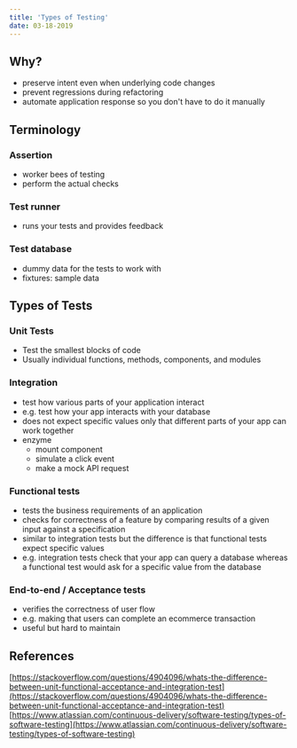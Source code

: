 ```yaml
---
title: 'Types of Testing'
date: 03-18-2019
---
```


## Why?

- preserve intent even when underlying code changes
- prevent regressions during refactoring
- automate application response so you don't have to do it manually

## Terminology

### Assertion

- worker bees of testing
- perform the actual checks

### Test runner

- runs your tests and provides feedback

### Test database

- dummy data for the tests to work with
- fixtures: sample data

## Types of Tests

### Unit Tests

- Test the smallest blocks of code
- Usually individual functions, methods, components, and modules

### Integration

- test how various parts of your application interact
- e.g. test how your app interacts with your database
- does not expect specific values only that different parts of your app can work together
- enzyme
  - mount component
  - simulate a click event
  - make a mock API request

### Functional tests
- tests the business requirements of an application
- checks for correctness of a feature by comparing results of a given input against a specification
- similar to integration tests but the difference is that functional tests expect specific values
- e.g. integration tests check that your app can query a database whereas a functional test would ask for a specific value from the database

### End-to-end / Acceptance tests
- verifies the correctness of user flow
- e.g. making that users can complete an ecommerce transaction
- useful but hard to maintain

## References

[https://stackoverflow.com/questions/4904096/whats-the-difference-between-unit-functional-acceptance-and-integration-test](https://stackoverflow.com/questions/4904096/whats-the-difference-between-unit-functional-acceptance-and-integration-test)
[https://www.atlassian.com/continuous-delivery/software-testing/types-of-software-testing](https://www.atlassian.com/continuous-delivery/software-testing/types-of-software-testing)